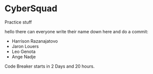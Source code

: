 # CyberSquad
Practice stuff

hello there can everyone write their name down here and do a commit:

  - Harrison Razanajatovo
  - Jaron Louers
  - Leo Genota
  - Ange Nadje

Code Breaker starts in 2 Days and 20 hours.

